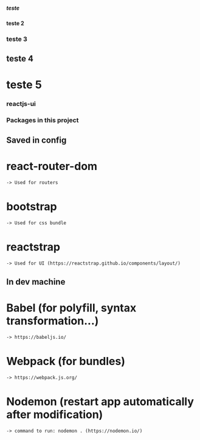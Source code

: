 ##### teste
#### teste 2
### teste 3
## teste 4
# teste 5

### reactjs-ui




### Packages in this project

## Saved in config

# react-router-dom
    -> Used for routers
# bootstrap
    -> Used for css bundle
# reactstrap
    -> Used for UI (https://reactstrap.github.io/components/layout/)

## In dev machine

# Babel (for polyfill, syntax transformation...)
    -> https://babeljs.io/
# Webpack (for bundles)
    -> https://webpack.js.org/
# Nodemon (restart app automatically after modification)
    -> command to run: nodemon . (https://nodemon.io/)
